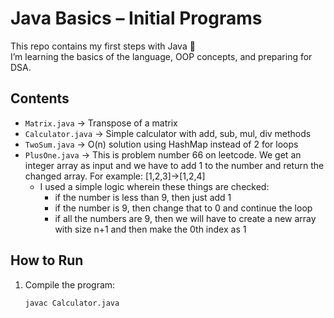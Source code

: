 # Java Basics – Initial Programs

This repo contains my first steps with Java 🚀  
I’m learning the basics of the language, OOP concepts, and preparing for DSA.  

## Contents
- `Matrix.java` → Transpose of a matrix
- `Calculator.java` → Simple calculator with add, sub, mul, div methods
- `TwoSum.java` -> O(n) solution using HashMap instead of 2 for loops
- `PlusOne.java` -> This is problem number 66 on leetcode. 
   We get an integer array as input and we have to add 1 to the number and return the changed array. For example: [1,2,3]->[1,2,4]
   - I used a simple logic wherein these things are checked:
      - if the number is less than 9, then just add 1
      - if the number is 9, then change that to 0 and continue the loop
      - if all the numbers are 9, then we will have to create a new array with size n+1 and then make the 0th index as 1
## How to Run
1. Compile the program:
   ```bash
   javac Calculator.java

